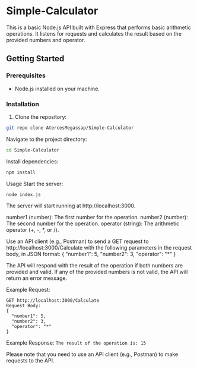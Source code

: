 # Simple-Calculator

This is a basic Node.js API built with Express that performs basic arithmetic operations. It listens for requests and calculates the result based on the provided numbers and operator.

## Getting Started

### Prerequisites

- Node.js installed on your machine.

### Installation

1. Clone the repository:

```bash
git repo clone AtercesMegassap/Simple-Calculator
```
Navigate to the project directory:
```bash
cd Simple-Calculator
```
Install dependencies:
```bash
npm install
```

Usage
Start the server:
```bash
node index.js
```
The server will start running at http://localhost:3000.

number1 (number): The first number for the operation.
number2 (number): The second number for the operation.
operator (string): The arithmetic operator (+, -, *, or /).

Use an API client (e.g., Postman) to send a GET request to http://localhost:3000/Calculate with the following parameters in the request body, in JSON format:
{
  "number1": 5,
  "number2": 3,
  "operator": "*"
}

The API will respond with the result of the operation if both numbers are provided and valid. If any of the provided numbers is not valid, the API will return an error message.

Example Request:
```
GET http://localhost:3000/Calculate
Request Body:
{
  "number1": 5,
  "number2": 3,
  "operator": "*"
}
```
Example Response:
```The result of the operation is: 15```

Please note that you need to use an API client (e.g., Postman) to make requests to the API.

